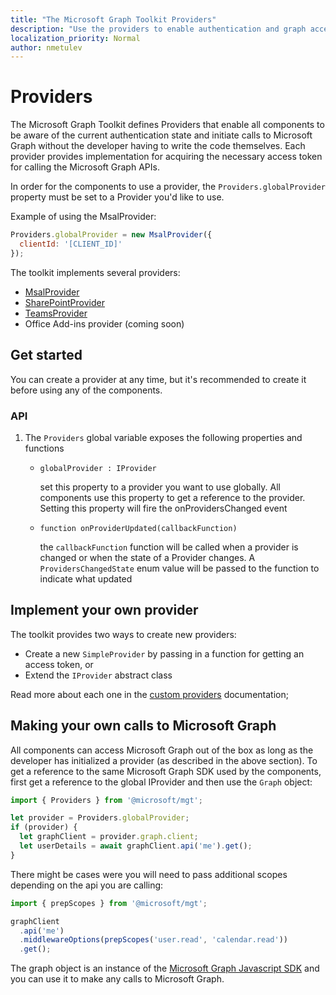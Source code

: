 ```yaml
---
title: "The Microsoft Graph Toolkit Providers"
description: "Use the providers to enable authentication and graph access for Microsoft Graph Toolkit components"
localization_priority: Normal
author: nmetulev
---
```


# Providers

The Microsoft Graph Toolkit defines Providers that enable all components to be aware of the current authentication state and initiate calls to Microsoft Graph without the developer having to write the code themselves. Each provider provides implementation for acquiring the necessary access token for calling the Microsoft Graph APIs.

In order for the components to use a provider, the `Providers.globalProvider` property must be set to a Provider you'd like to use.

Example of using the MsalProvider:

```js
Providers.globalProvider = new MsalProvider({
  clientId: '[CLIENT_ID]'
});
```

The toolkit implements several providers:

- [MsalProvider](./providers/msal.md)
- [SharePointProvider](./providers/sharepoint.md)
- [TeamsProvider](./providers/teams.md)
- Office Add-ins provider (coming soon)

## Get started

You can create a provider at any time, but it's recommended to create it before using any of the components.

### API

1. The `Providers` global variable exposes the following properties and functions

   - `globalProvider : IProvider`

     set this property to a provider you want to use globally. All components use this property to get a reference to the provider. Setting this property will fire the onProvidersChanged event

   - `function onProviderUpdated(callbackFunction)`

     the `callbackFunction` function will be called when a provider is changed or when the state of a Provider changes. A `ProvidersChangedState` enum value will be passed to the function to indicate what updated

## Implement your own provider

The toolkit provides two ways to create new providers:

- Create a new `SimpleProvider` by passing in a function for getting an access token, or
- Extend the `IProvider` abstract class

Read more about each one in the [custom providers](./providers/custom.md) documentation;

## Making your own calls to Microsoft Graph

All components can access Microsoft Graph out of the box as long as the developer has initialized a provider (as described in the above section). To get a reference to the same Microsoft Graph SDK used by the components, first get a reference to the global IProvider and then use the `Graph` object:

```js
import { Providers } from '@microsoft/mgt';

let provider = Providers.globalProvider;
if (provider) {
  let graphClient = provider.graph.client;
  let userDetails = await graphClient.api('me').get();
}
```

There might be cases were you will need to pass additional scopes depending on the api you are calling:

```js
import { prepScopes } from '@microsoft/mgt';

graphClient
  .api('me')
  .middlewareOptions(prepScopes('user.read', 'calendar.read'))
  .get();
```

The graph object is an instance of the [Microsoft Graph Javascript SDK](https://github.com/microsoftgraph/msgraph-sdk-javascript) and you can use it to make any calls to Microsoft Graph.
